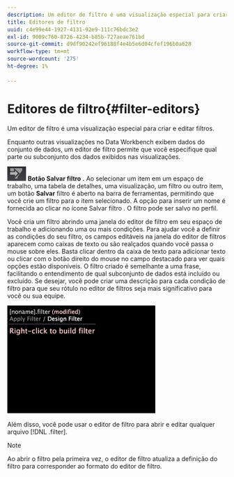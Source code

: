 ```yaml
---
description: Um editor de filtro é uma visualização especial para criar e editar filtros.
title: Editores de filtro
uuid: c4e99e44-1927-4131-92e9-111c76bdc3e2
exl-id: 9009c760-8726-4234-b85b-727aeae761bd
source-git-commit: d9df90242ef96188f4e4b5e6d04cfef196b0a628
workflow-type: tm+mt
source-wordcount: '275'
ht-degree: 1%

---
```


# Editores de filtro{#filter-editors}

Um editor de filtro é uma visualização especial para criar e editar filtros.

Enquanto outras visualizações no Data Workbench exibem dados do conjunto de dados, um editor de filtro permite que você especifique qual parte ou subconjunto dos dados exibidos nas visualizações.

![](assets/filter_edit_toolbar.png) **Botão Salvar filtro .** Ao selecionar um item em um espaço de trabalho, uma tabela de detalhes, uma visualização, um filtro ou outro item, um botão  **Salvar** filtro é aberto na barra de ferramentas, permitindo que você crie um filtro para o item selecionado. A opção para inserir um nome é fornecida ao clicar no ícone Salvar filtro . O filtro pode ser salvo no perfil.

Você cria um filtro abrindo uma janela do editor de filtro em seu espaço de trabalho e adicionando uma ou mais condições. Para ajudar você a definir as condições do seu filtro, os campos editáveis na janela do editor de filtros aparecem como caixas de texto ou são realçados quando você passa o mouse sobre eles. Basta clicar dentro da caixa de texto para adicionar texto ou clicar com o botão direito do mouse no campo destacado para ver quais opções estão disponíveis. O filtro criado é semelhante a uma frase, facilitando o entendimento de qual subconjunto de dados está incluído ou excluído. Se desejar, você pode criar uma descrição para cada condição de filtro para que seu rótulo no editor de filtros seja mais significativo para você ou sua equipe.

![](assets/vis_FilterEditor_Blank.png)

Além disso, você pode usar o editor de filtro para abrir e editar qualquer arquivo [!DNL .filter].

>[!NOTE]
>
>Ao abrir o filtro pela primeira vez, o editor de filtro atualiza a definição do filtro para corresponder ao formato do editor de filtro.
